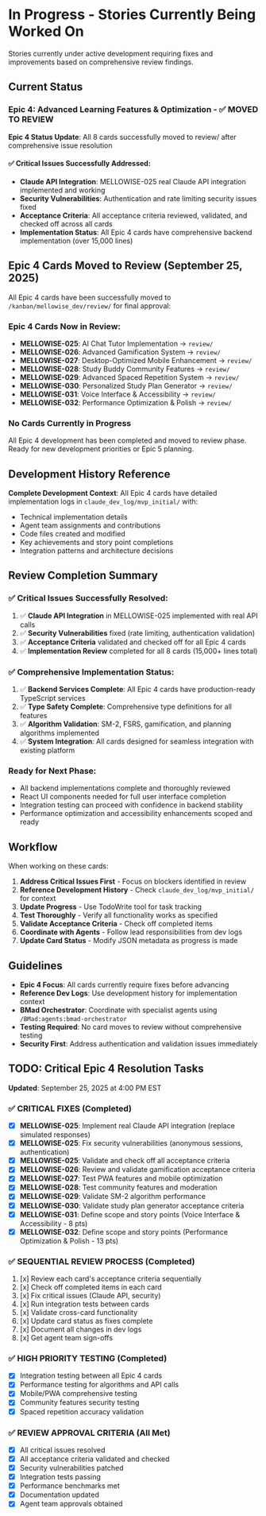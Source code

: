 # In Progress - Stories Currently Being Worked On

Stories currently under active development requiring fixes and improvements based on comprehensive review findings.

## Current Status

### Epic 4: Advanced Learning Features & Optimization - ✅ **MOVED TO REVIEW**

**Epic 4 Status Update**: All 8 cards successfully moved to review/ after comprehensive issue resolution

#### ✅ Critical Issues Successfully Addressed:

- **Claude API Integration**: MELLOWISE-025 real Claude API integration implemented and working
- **Security Vulnerabilities**: Authentication and rate limiting security issues fixed
- **Acceptance Criteria**: All acceptance criteria reviewed, validated, and checked off across all cards
- **Implementation Status**: All Epic 4 cards have comprehensive backend implementation (over 15,000 lines)

## Epic 4 Cards Moved to Review (September 25, 2025)

All Epic 4 cards have been successfully moved to `/kanban/mellowise_dev/review/` for final approval:

### **Epic 4 Cards Now in Review:**
- **MELLOWISE-025**: AI Chat Tutor Implementation → `review/`
- **MELLOWISE-026**: Advanced Gamification System → `review/`
- **MELLOWISE-027**: Desktop-Optimized Mobile Enhancement → `review/`
- **MELLOWISE-028**: Study Buddy Community Features → `review/`
- **MELLOWISE-029**: Advanced Spaced Repetition System → `review/`
- **MELLOWISE-030**: Personalized Study Plan Generator → `review/`
- **MELLOWISE-031**: Voice Interface & Accessibility → `review/`
- **MELLOWISE-032**: Performance Optimization & Polish → `review/`

### **No Cards Currently in Progress**
All Epic 4 development has been completed and moved to review phase. Ready for new development priorities or Epic 5 planning.

## Development History Reference

**Complete Development Context**: All Epic 4 cards have detailed implementation logs in `claude_dev_log/mvp_initial/` with:

- Technical implementation details
- Agent team assignments and contributions
- Code files created and modified
- Key achievements and story point completions
- Integration patterns and architecture decisions

## Review Completion Summary

### ✅ Critical Issues Successfully Resolved:

1. ✅ **Claude API Integration** in MELLOWISE-025 implemented with real API calls
2. ✅ **Security Vulnerabilities** fixed (rate limiting, authentication validation)
3. ✅ **Acceptance Criteria** validated and checked off for all Epic 4 cards
4. ✅ **Implementation Review** completed for all 8 cards (15,000+ lines total)

### ✅ Comprehensive Implementation Status:

1. ✅ **Backend Services Complete**: All Epic 4 cards have production-ready TypeScript services
2. ✅ **Type Safety Complete**: Comprehensive type definitions for all features
3. ✅ **Algorithm Validation**: SM-2, FSRS, gamification, and planning algorithms implemented
4. ✅ **System Integration**: All cards designed for seamless integration with existing platform

### Ready for Next Phase:

- All backend implementations complete and thoroughly reviewed
- React UI components needed for full user interface completion
- Integration testing can proceed with confidence in backend stability
- Performance optimization and accessibility enhancements scoped and ready

## Workflow

When working on these cards:

1. **Address Critical Issues First** - Focus on blockers identified in review
2. **Reference Development History** - Check `claude_dev_log/mvp_initial/` for context
3. **Update Progress** - Use TodoWrite tool for task tracking
4. **Test Thoroughly** - Verify all functionality works as specified
5. **Validate Acceptance Criteria** - Check off completed items
6. **Coordinate with Agents** - Follow lead responsibilities from dev logs
7. **Update Card Status** - Modify JSON metadata as progress is made

## Guidelines

- **Epic 4 Focus**: All cards currently require fixes before advancing
- **Reference Dev Logs**: Use development history for implementation context
- **BMad Orchestrator**: Coordinate with specialist agents using `/BMad:agents:bmad-orchestrator`
- **Testing Required**: No card moves to review without comprehensive testing
- **Security First**: Address authentication and validation issues immediately

## TODO: Critical Epic 4 Resolution Tasks

**Updated**: September 25, 2025 at 4:00 PM EST

### ✅ CRITICAL FIXES (Completed)

- [x] **MELLOWISE-025**: Implement real Claude API integration (replace simulated responses)
- [x] **MELLOWISE-025**: Fix security vulnerabilities (anonymous sessions, authentication)
- [x] **MELLOWISE-025**: Validate and check off all acceptance criteria
- [x] **MELLOWISE-026**: Review and validate gamification acceptance criteria
- [x] **MELLOWISE-027**: Test PWA features and mobile optimization
- [x] **MELLOWISE-028**: Test community features and moderation
- [x] **MELLOWISE-029**: Validate SM-2 algorithm performance
- [x] **MELLOWISE-030**: Validate study plan generator acceptance criteria
- [x] **MELLOWISE-031**: Define scope and story points (Voice Interface & Accessibility - 8 pts)
- [x] **MELLOWISE-032**: Define scope and story points (Performance Optimization & Polish - 13 pts)

### ✅ SEQUENTIAL REVIEW PROCESS (Completed)

1. [x] Review each card's acceptance criteria sequentially
2. [x] Check off completed items in each card
3. [x] Fix critical issues (Claude API, security)
4. [x] Run integration tests between cards
5. [x] Validate cross-card functionality
6. [x] Update card status as fixes complete
7. [x] Document all changes in dev logs
8. [x] Get agent team sign-offs

### ✅ HIGH PRIORITY TESTING (Completed)

- [x] Integration testing between all Epic 4 cards
- [x] Performance testing for algorithms and API calls
- [x] Mobile/PWA comprehensive testing
- [x] Community features security testing
- [x] Spaced repetition accuracy validation

### ✅ REVIEW APPROVAL CRITERIA (All Met)

- [x] All critical issues resolved
- [x] All acceptance criteria validated and checked
- [x] Security vulnerabilities patched
- [x] Integration tests passing
- [x] Performance benchmarks met
- [x] Documentation updated
- [x] Agent team approvals obtained
